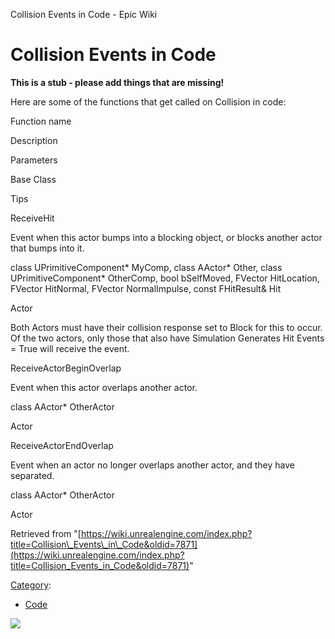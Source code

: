 Collision Events in Code - Epic Wiki                    

Collision Events in Code
========================

**This is a stub - please add things that are missing!**

Here are some of the functions that get called on Collision in code:

Function name

Description

Parameters

Base Class

Tips

ReceiveHit

Event when this actor bumps into a blocking object, or blocks another actor that bumps into it.

class UPrimitiveComponent\* MyComp, class AActor\* Other, class UPrimitiveComponent\* OtherComp, bool bSelfMoved, FVector HitLocation, FVector HitNormal, FVector NormalImpulse, const FHitResult& Hit

Actor

Both Actors must have their collision response set to Block for this to occur. Of the two actors, only those that also have Simulation Generates Hit Events = True will receive the event.

ReceiveActorBeginOverlap

Event when this actor overlaps another actor.

class AActor\* OtherActor

Actor

ReceiveActorEndOverlap

Event when an actor no longer overlaps another actor, and they have separated.

class AActor\* OtherActor

Actor

Retrieved from "[https://wiki.unrealengine.com/index.php?title=Collision\_Events\_in\_Code&oldid=7871](https://wiki.unrealengine.com/index.php?title=Collision_Events_in_Code&oldid=7871)"

[Category](/Special:Categories "Special:Categories"):

*   [Code](/Category:Code "Category:Code")

  ![](https://tracking.unrealengine.com/track.png)